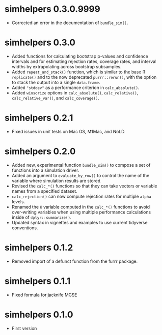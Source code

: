 simhelpers 0.3.0.9999
=======================
* Corrected an error in the documentation of `bundle_sim()`.

simhelpers 0.3.0
=======================
* Added functions for calculating bootstrap p-values and confidence intervals and for estimating rejection rates, coverage rates, and interval widths by extrapolating across bootstrap subsamples. 
* Added `repeat_and_stack()` function, which is similar to the base R `replicate()` and to the now deprecated `purrr::rerun()`, with the option to stack the output into a single `data.frame`.
* Added `"stddev"` as a performance criterion in `calc_absolute()`.
* Added `winsorize` options in `calc_absolute()`, `calc_relative()`, `calc_relative_var()`, and `calc_coverage()`.

simhelpers 0.2.1
=======================
* Fixed issues in unit tests on Mac OS, M1Mac, and NoLD.

simhelpers 0.2.0
=======================

* Added new, experimental function `bundle_sim()` to compose a set of functions into a simulation driver.
* Added an argument to `evaluate_by_row()` to control the name of the variable where simulation results are stored.
* Revised the `calc_*()` functions so that they can take vectors or variable names from a specified dataset.
* `calc_rejection()` can now compute rejection rates for multiple `alpha` levels. 
* Renamed the `K` variable computed in the `calc_*()` functions to avoid over-writing variables when using multiple performance calculations inside of `dplyr::summarize()`. 
* Updated syntax in vignettes and examples to use current tidyverse conventions.

simhelpers 0.1.2
=======================

* Removed import of a defunct function from the furrr package. 

simhelpers 0.1.1
=======================

* Fixed formula for jacknife MCSE

simhelpers 0.1.0
=======================

* First version
